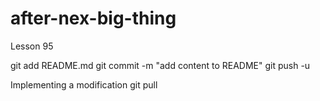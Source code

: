 # after-nex-big-thing
Lesson 95

git add README.md
git commit -m "add content to README"
git push -u

Implementing a modification
git pull
